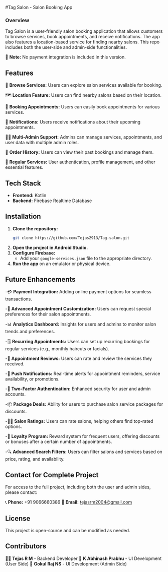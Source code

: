 #Tag Salon - Salon Booking App

### Overview
Tag Salon is a user-friendly salon booking application that allows customers to browse services, book appointments, and receive notifications. The app also features a location-based service for finding nearby salons. This repo includes both the user-side and admin-side functionalities.

🚫 **Note:** No payment integration is included in this version.

## Features
📜 **Browse Services:** Users can explore salon services available for booking.

🗺️ **Location Feature:** Users can find nearby salons based on their location.

🛒 **Booking Appointments:** Users can easily book appointments for various services.

🔔 **Notifications:** Users receive notifications about their upcoming appointments.

🧑‍💼 **Multi-Admin Support:** Admins can manage services, appointments, and user data with multiple admin roles.

📌 **Order History:** Users can view their past bookings and manage them.

🔄 **Regular Services:** User authentication, profile management, and other essential features.


## Tech Stack
- **Frontend:** Kotlin
- **Backend:** Firebase Realtime Database


## Installation
1. **Clone the repository:**
   ```sh
   git clone https://github.com/Tejas2913/Tag-salon.git
   ```
2. **Open the project in Android Studio.**
3. **Configure Firebase:**
   - Add your `google-services.json` file to the appropriate directory.
4. **Run the app** on an emulator or physical device.


## Future Enhancements
-💳 **Payment Integration:** Adding online payment options for seamless transactions.

-🏅 **Advanced Appointment Customization:** Users can request special preferences for their salon appointments.

-📊 **Analytics Dashboard:** Insights for users and admins to monitor salon trends and preferences.

-🗓️ **Recurring Appointments:** Users can set up recurring bookings for regular services (e.g., monthly haircuts or facials).

-📝 **Appointment Reviews:** Users can rate and review the services they received.

-🔄 **Push Notifications:** Real-time alerts for appointment reminders, service availability, or promotions.

-🔐 **Two-Factor Authentication:** Enhanced security for user and admin accounts.

-📦 **Package Deals:** Ability for users to purchase salon service packages for discounts.

-🧑‍🔬 **Salon Ratings:** Users can rate salons, helping others find top-rated options.

-🎁 **Loyalty Program:** Reward system for frequent users, offering discounts or bonuses after a certain number of appointments.

-🔍 **Advanced Search Filters:** Users can filter salons and services based on price, rating, and availability.


## Contact for Complete Project
For access to the full project, including both the user and admin sides, please contact:

📞 **Phone:** +91 9066660386
📧 **Email:** tejasrm2004@gmail.com


## License
This project is open-source and can be modified as needed.


## Contributors
👨‍💻 **Tejas R M** - Backend Developer 
 🎨 **K Abhinash Prabhu** - UI Development (User Side)
 🔧 **Gokul Raj NS** - UI Development (Admin Side)
